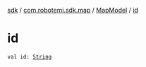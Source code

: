[sdk](../../index.md) / [com.robotemi.sdk.map](../index.md) / [MapModel](index.md) / [id](./id.md)

# id

`val id: `[`String`](https://kotlinlang.org/api/latest/jvm/stdlib/kotlin/-string/index.html)